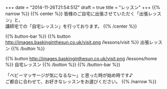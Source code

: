 +++
date = "2014-11-26T21:54:51Z"
draft = true
title = "レッスン"
+++
{{% narrow %}}
{{% center %}}
皆様のご自宅に出張させていただく「出張レッスン」と、<br>
講師宅での「自宅レッスン」を行っております。
{{% /center %}}

{{% button-bar %}}
{{% button http://images.baskinginthesun.co.uk/visit.png /lessons/visit %}}
出張レッスン
{{% /button %}}

{{% button http://images.baskinginthesun.co.uk/visit.png /lessons/home %}}
自宅レッスン
{{% /button %}}
{{% /button-bar %}}

「ベビーマッサージが気になるな〜」と思った時が始め時です♪<br>
ご都合に合わせて、お好きなレッスンをお選びください。
{{% /narrow %}}